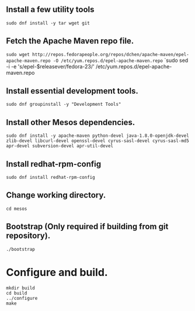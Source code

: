 ## Install a few utility tools
`sudo dnf install -y tar wget git`

## Fetch the Apache Maven repo file.
`sudo wget http://repos.fedorapeople.org/repos/dchen/apache-maven/epel-apache-maven.repo -O /etc/yum.repos.d/epel-apache-maven.repo`
`sudo sed -i -e 's/epel-$releasever/fedora-23/' /etc/yum.repos.d/epel-apache-maven.repo

## Install essential development tools.
`sudo dnf groupinstall -y "Development Tools"`

## Install other Mesos dependencies.
`sudo dnf install -y apache-maven python-devel java-1.8.0-openjdk-devel zlib-devel libcurl-devel openssl-devel cyrus-sasl-devel cyrus-sasl-md5 apr-devel subversion-devel apr-util-devel`

## Install redhat-rpm-config
`sudo dnf install redhat-rpm-config`

## Change working directory.
`cd mesos`

## Bootstrap (Only required if building from git repository).
`./bootstrap`

# Configure and build.

```
mkdir build
cd build
../configure
make
```
